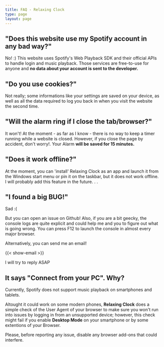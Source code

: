 ```yaml
---
title: FAQ - Relaxing Clock
type: page
layout: page
---
```

## "Does this website use my Spotify account in any bad way?"
No! :) This website uses Spotify's Web Playback SDK and their official APIs to handle login and music playback. Those services are free-to-use for anyone and **no data about your account is sent to the developer.** 

## "Do you use cookies?"
Not really; some informations like your settings are saved on your device, as well as all the data required to log you back in when you visit the website the second time.

## "Will the alarm ring if I close the tab/browser?"
It won't! At the moment - as far as I know - there is no way to keep a timer running while a website is closed. However, if you close the page by accident, don't worry!. Your Alarm **will be saved for 15 minutes.**

## "Does it work offline?"
At the moment, you can 'install' Relaxing Clock as an app and launch it from the Windows start menu or pin it on the taskbar, but it does not work offline. I will probably add this feature in the future. . .

## "I found a big BUG!"
Sad :(  

But you can open an issue on Github! Also, if you are a bit geecky, the console logs are quite explicit and could help me and you to figure out what is going wrong. You can press F12 to launch the console in almost every major browser.  

Alternatively, you can send me an email!  

{{< show-email >}}  

I will try to reply ASAP

## It says "Connect from your PC". Why?
Currently, Spotify does not support music playback on smartphones and tablets.  
  
Altought it could work on some modern phones, **Relaxing Clock** does a simple check of the User Agent of your browser to make sure you won't run into issues by logging in from an unsupported device; however, this check might fail if you enable **Desktop Mode** on your smartphone or by some extentions of your Browser.   
  
Please, before reporting any issue, disable any browser add-ons that could interfere.